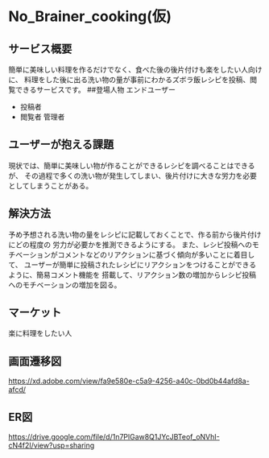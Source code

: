 # No_Brainer_cooking(仮)
## サービス概要
簡単に美味しい料理を作るだけでなく、食べた後の後片付けも楽をしたい人向けに、
料理をした後に出る洗い物の量が事前にわかるズボラ飯レシピを投稿、閲覧できるサービスです。
##登場人物
エンドユーザー
  - 投稿者
  - 閲覧者
管理者
## ユーザーが抱える課題
現状では、簡単に美味しい物が作ることができるレシピを調べることはできるが、
その過程で多くの洗い物が発生してしまい、後片付けに大きな労力を必要としてしまうことがある。
## 解決方法
予め予想される洗い物の量をレシピに記載しておくことで、作る前から後片付けにどの程度の
労力が必要かを推測できるようにする。
また、レシピ投稿へのモチベーションがコメントなどのリアクションに基づく傾向が多いことに着目して、
ユーザーが簡単に投稿されたレシピにリアクションをつけることができるように、簡易コメント機能を
搭載して、リアクション数の増加からレシピ投稿へのモチベーションの増加を図る。

## マーケット
楽に料理をしたい人

## 画面遷移図
https://xd.adobe.com/view/fa9e580e-c5a9-4256-a40c-0bd0b44afd8a-afcd/

## ER図
https://drive.google.com/file/d/1n7PlGaw8Q1JYcJBTeof_oNVhI-cN4f2I/view?usp=sharing
